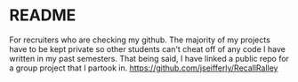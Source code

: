 # README
For recruiters who are checking my github.
The majority of my projects have to be kept private so other students can't cheat off of any code I have written in my past semesters. That being said, I have linked a public repo for a group project that I partook in. 
https://github.com/jseifferly/RecallRalley
